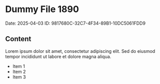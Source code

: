 # Dummy File 1890

Date: 2025-04-03
ID: 9817680C-32C7-4F34-89B1-10DC5061FDD9

## Content

Lorem ipsum dolor sit amet, consectetur adipiscing elit.
Sed do eiusmod tempor incididunt ut labore et dolore magna aliqua.

* Item 1
* Item 2
* Item 3

